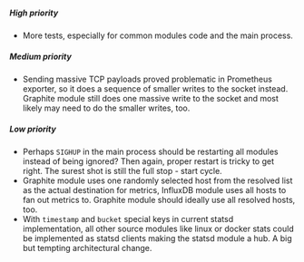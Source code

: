 

##### High priority

* More tests, especially for common modules code and the main process.


##### Medium priority

* Sending massive TCP payloads proved problematic in Prometheus exporter, so it does
  a sequence of smaller writes to the socket instead. Graphite module still does one
  massive write to the socket and most likely may need to do the smaller writes, too.


##### Low priority

* Perhaps `SIGHUP` in the main process should be restarting all modules instead of
  being ignored? Then again, proper restart is tricky to get right. The surest shot
  is still the full stop - start cycle.
* Graphite module uses one randomly selected host from the resolved list as the actual
  destination for metrics, InfluxDB module uses all hosts to fan out metrics to.
  Graphite module should ideally use all resolved hosts, too.
* With `timestamp` and `bucket` special keys in current statsd implementation,
  all other source modules like linux or docker stats could be implemented as statsd
  clients making the statsd module a hub. A big but tempting architectural change.
